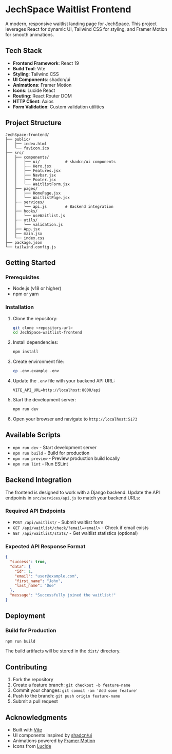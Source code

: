 # JechSpace Waitlist Frontend

A modern, responsive waitlist landing page for JechSpace. This project leverages React for dynamic UI, Tailwind CSS for styling, and Framer Motion for smooth animations.

## Tech Stack

- **Frontend Framework**: React 19
- **Build Tool**: Vite
- **Styling**: Tailwind CSS
- **UI Components**: shadcn/ui
- **Animations**: Framer Motion
- **Icons**: Lucide React
- **Routing**: React Router DOM
- **HTTP Client**: Axios
- **Form Validation**: Custom validation utilities

## Project Structure

```
JechSpace-frontend/
├── public/
│   ├── index.html
│   └── favicon.ico
├── src/
│   ├── components/
│   │   ├── ui/           # shadcn/ui components
│   │   ├── Hero.jsx
│   │   ├── Features.jsx
│   │   ├── Navbar.jsx
│   │   ├── Footer.jsx
│   │   └── WaitlistForm.jsx
│   ├── pages/
│   │   ├── HomePage.jsx
│   │   └── WaitlistPage.jsx
│   ├── services/
│   │   └── api.js        # Backend integration
│   ├── hooks/
│   │   └── useWaitlist.js
│   ├── utils/
│   │   └── validation.js
│   ├── App.jsx
│   ├── main.jsx
│   └── index.css
├── package.json
└── tailwind.config.js
```

## Getting Started

### Prerequisites

- Node.js (v18 or higher)
- npm or yarn

### Installation

1. Clone the repository:

   ```bash
   git clone <repository-url>
   cd JechSpace-waitlist-frontend
   ```

2. Install dependencies:

   ```bash
   npm install
   ```

3. Create environment file:

   ```bash
   cp .env.example .env
   ```

4. Update the `.env` file with your backend API URL:

   ```env
   VITE_API_URL=http://localhost:8000/api
   ```

5. Start the development server:

   ```bash
   npm run dev
   ```

6. Open your browser and navigate to `http://localhost:5173`

## Available Scripts

- `npm run dev` - Start development server
- `npm run build` - Build for production
- `npm run preview` - Preview production build locally
- `npm run lint` - Run ESLint

## Backend Integration

The frontend is designed to work with a Django backend. Update the API endpoints in `src/services/api.js` to match your backend URLs:

### Required API Endpoints

- `POST /api/waitlist/` - Submit waitlist form
- `GET /api/waitlist/check/?email=<email>` - Check if email exists
- `GET /api/waitlist/stats/` - Get waitlist statistics (optional)

### Expected API Response Format

```json
{
  "success": true,
  "data": {
    "id": 1,
    "email": "user@example.com",
    "first_name": "John",
    "last_name": "Doe"
  },
  "message": "Successfully joined the waitlist!"
}
```

## Deployment

### Build for Production

```bash
npm run build
```

The build artifacts will be stored in the `dist/` directory.

## Contributing

1. Fork the repository
2. Create a feature branch: `git checkout -b feature-name`
3. Commit your changes: `git commit -am 'Add some feature'`
4. Push to the branch: `git push origin feature-name`
5. Submit a pull request

## Acknowledgments

- Built with [Vite](https://vitejs.dev/)
- UI components inspired by [shadcn/ui](https://ui.shadcn.com/)
- Animations powered by [Framer Motion](https://www.framer.com/motion/)
- Icons from [Lucide](https://lucide.dev/)
